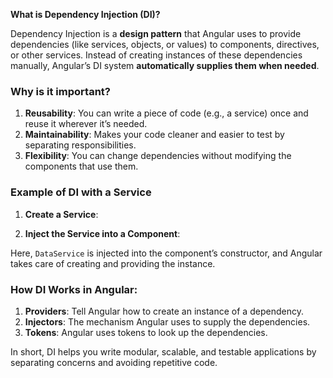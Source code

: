 

**What is Dependency Injection (DI)?**


Dependency Injection is a **design pattern** that Angular uses to provide dependencies (like services, objects, or values) to components, directives, or other services. Instead of creating instances of these dependencies manually, Angular’s DI system **automatically supplies them when needed**.

### Why is it important?

1. **Reusability**: You can write a piece of code (e.g., a service) once and reuse it wherever it’s needed.
2. **Maintainability**: Makes your code cleaner and easier to test by separating responsibilities.
3. **Flexibility**: You can change dependencies without modifying the components that use them.

### Example of DI with a Service

1. **Create a Service**:
<script>
import { Injectable } from '@angular/core'; 
@Injectable({ providedIn: 'root', }) 
export class DataService { 
getData() { 
return 'Hello from DataService!';
} 
}
</script>

2. **Inject the Service into a Component**:
<script>
import { Component } from '@angular/core'; 
import { DataService } from './data.service'; 
@Component({ 
selector: 'app-example', 
template: `<p>{{ message }}</p>`, 
}) 
export class ExampleComponent { 
message: string; 
constructor(private dataService: DataService) { 
this.message = this.dataService.getData();
} 
}
</script>
Here, `DataService` is injected into the component’s constructor, and Angular takes care of creating and providing the instance.

### How DI Works in Angular:

1. **Providers**: Tell Angular how to create an instance of a dependency.
2. **Injectors**: The mechanism Angular uses to supply the dependencies.
3. **Tokens**: Angular uses tokens to look up the dependencies.

In short, DI helps you write modular, scalable, and testable applications by separating concerns and avoiding repetitive code.